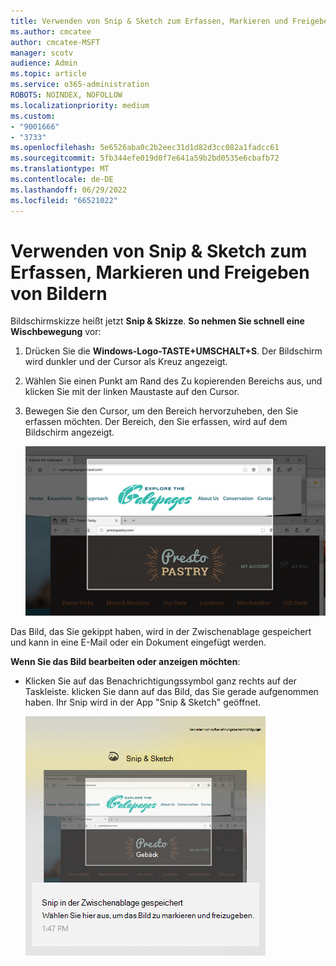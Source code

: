 ```yaml
---
title: Verwenden von Snip & Sketch zum Erfassen, Markieren und Freigeben von Bildern
ms.author: cmcatee
author: cmcatee-MSFT
manager: scotv
audience: Admin
ms.topic: article
ms.service: o365-administration
ROBOTS: NOINDEX, NOFOLLOW
ms.localizationpriority: medium
ms.custom:
- "9001666"
- "3733"
ms.openlocfilehash: 5e6526aba0c2b2eec31d1d82d3cc082a1fadcc61
ms.sourcegitcommit: 5fb344efe019d0f7e641a59b2bd0535e6cbafb72
ms.translationtype: MT
ms.contentlocale: de-DE
ms.lasthandoff: 06/29/2022
ms.locfileid: "66521022"
---
```

# <a name="use-snip--sketch-to-capture-mark-up-and-share-images"></a>Verwenden von Snip & Sketch zum Erfassen, Markieren und Freigeben von Bildern

Bildschirmskizze heißt jetzt **Snip & Skizze**. **So nehmen Sie schnell eine Wischbewegung** vor:

1. Drücken Sie die **Windows-Logo-TASTE+UMSCHALT+S**. Der Bildschirm wird dunkler und der Cursor als Kreuz angezeigt. 

2. Wählen Sie einen Punkt am Rand des Zu kopierenden Bereichs aus, und klicken Sie mit der linken Maustaste auf den Cursor. 

3. Bewegen Sie den Cursor, um den Bereich hervorzuheben, den Sie erfassen möchten. Der Bereich, den Sie erfassen, wird auf dem Bildschirm angezeigt.

   ![Bild der hervorgehobenen Auswahl](media/snipone.png)

Das Bild, das Sie gekippt haben, wird in der Zwischenablage gespeichert und kann in eine E-Mail oder ein Dokument eingefügt werden. 

**Wenn Sie das Bild bearbeiten oder anzeigen möchten**: 

- Klicken Sie auf das Benachrichtigungssymbol ganz rechts auf der Taskleiste. klicken Sie dann auf das Bild, das Sie gerade aufgenommen haben. Ihr Snip wird in der App "Snip & Sketch" geöffnet.

   ![Abbildung des Bilds, das in der Snipping-App angezeigt wird](media/sniptwo.png)
